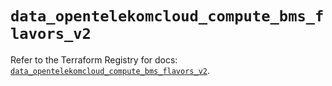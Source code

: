 # `data_opentelekomcloud_compute_bms_flavors_v2`

Refer to the Terraform Registry for docs: [`data_opentelekomcloud_compute_bms_flavors_v2`](https://registry.terraform.io/providers/opentelekomcloud/opentelekomcloud/1.36.27/docs/data-sources/compute_bms_flavors_v2).
